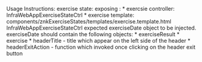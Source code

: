 Usage Instructions:
exercise state:
    exposing :
        * exercsie controller: InfraWebAppExerciseStateCtrl
        * exercise template: components/znkExerciseStates/templates/exercise.template.html
    InfraWebAppExerciseStateCtrl expected exerciseDate object to be injected.
    exerciseDate should contain the following objects:
         * exerciseResult
         * exercise
         * headerTitle - title which appear on the left side of the header
         * headerExitAction - function which invoked once clicking on the header exit button   
